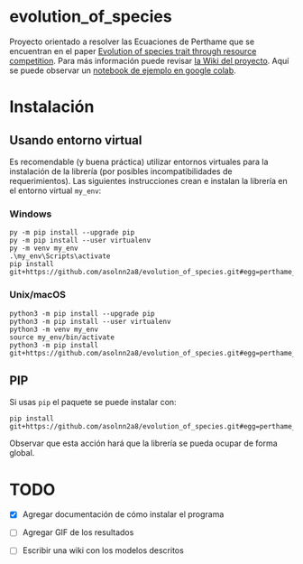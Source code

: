 # evolution_of_species

Proyecto orientado a resolver las Ecuaciones de Perthame que se encuentran en el paper [Evolution of species trait through resource competition](https://link.springer.com/article/10.1007/s00285-011-0447-z). Para más información puede revisar [la Wiki del proyecto](https://github.com/asolnn2a8/evolution_of_species/wiki). Aquí se puede observar un [notebook de ejemplo en google colab](https://colab.research.google.com/drive/12eInXV0C5Cep8h0PWgh2WxzGKr96NYfa?usp=sharing).

# Instalación

## Usando entorno virtual
Es recomendable (y buena práctica) utilizar entornos virtuales para la instalación de la librería (por posibles incompatibilidades de requerimientos). Las siguientes instrucciones crean e instalan la librería en el entorno virtual `my_env`:

### Windows
```
py -m pip install --upgrade pip
py -m pip install --user virtualenv
py -m venv my_env
.\my_env\Scripts\activate
pip install git+https://github.com/asolnn2a8/evolution_of_species.git#egg=perthame_pde
```
### Unix/macOS
```
python3 -m pip install --upgrade pip
python3 -m pip install --user virtualenv
python3 -m venv my_env
source my_env/bin/activate
python3 -m pip install git+https://github.com/asolnn2a8/evolution_of_species.git#egg=perthame_pde
```

## PIP
Si usas `pip` el paquete se puede instalar con:
```
pip install git+https://github.com/asolnn2a8/evolution_of_species.git#egg=perthame_pde
```
Observar que esta acción hará que la librería se pueda ocupar de forma global.

# TODO

* [X] Agregar documentación de cómo instalar el programa
* [ ] Agregar GIF de los resultados
* [ ] Escribir una wiki con los modelos descritos

